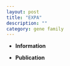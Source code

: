```yaml
---
layout: post
title: "EXPA"
description: ""
category: gene family
---
```


* **Information**  

* **Publication**  


